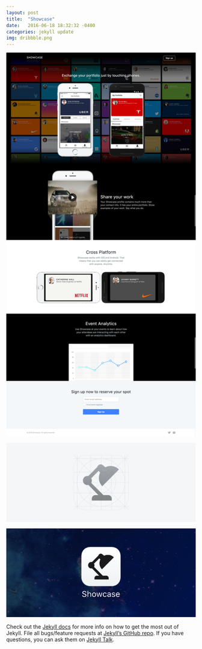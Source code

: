 ```yaml
---
layout: post
title:  "Showcase"
date:   2016-06-18 18:32:32 -0400
categories: jekyll update
img: dribbble.png
---
```


![index page](/img/shows.png)

![index page](/img/showcase-grid.png)

![index page](/img/showcase-icon.png)

Check out the [Jekyll docs][jekyll-docs] for more info on how to get the most out of Jekyll. File all bugs/feature requests at [Jekyll’s GitHub repo][jekyll-gh]. If you have questions, you can ask them on [Jekyll Talk][jekyll-talk].

[jekyll-docs]: http://jekyllrb.com/docs/home
[jekyll-gh]:   https://github.com/jekyll/jekyll
[jekyll-talk]: https://talk.jekyllrb.com/
